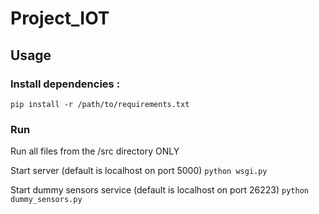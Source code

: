# Project_IOT

## Usage

### Install dependencies : 
`pip install -r /path/to/requirements.txt`

### Run
Run all files from the /src directory ONLY

Start server (default is localhost on port 5000)
`python wsgi.py`

Start dummy sensors service (default is localhost on port 26223)
`python dummy_sensors.py`

